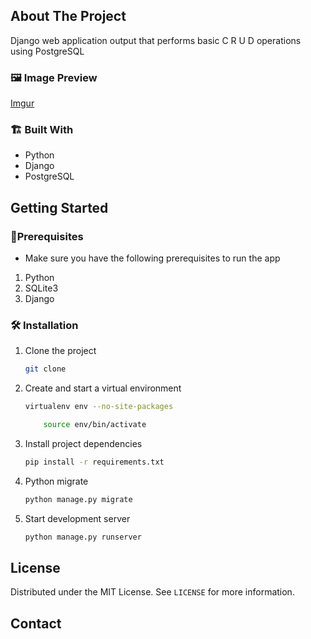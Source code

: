 <!-- ABOUT THE PROJECT -->

## About The Project

<!-- [![Product Name Screen Shot][product-screenshot]](https://example.com) -->

Django web application output that performs basic C R U D operations using PostgreSQL
### 🖼️ Image Preview

[Imgur](https://i.imgur.com/rEy6yIL.png)

### 🏗️ Built With

-   Python
-   Django
-   PostgreSQL

<!-- GETTING STARTED -->

## Getting Started

<!-- This is an example of how you may give instructions on setting up your project locally.
To get a local copy up and running follow these simple example steps. -->

### 📝️Prerequisites

<!-- This is an example of how to list things you need to use the software and how to install them. -->

-   Make sure you have the following prerequisites to run the app

1. Python
2. SQLite3
3. Django

### 🛠️ Installation

1. Clone the project
    ```sh
    git clone
    ```
2. Create and start a virtual environment

    ```sh
    virtualenv env --no-site-packages

    	source env/bin/activate
    ```

3. Install project dependencies
    ```sh
    pip install -r requirements.txt
    ```
4. Python migrate
    ```sh
    python manage.py migrate
    ```
5. Start development server
    ```sh
    python manage.py runserver
    ```

<!-- LICENSE -->

## License

Distributed under the MIT License. See `LICENSE` for more information.

<!-- CONTACT -->

## Contact

<!-- Your Name - [@your_twitter](https://twitter.com/your_username) - email@example.com -->

<!-- Project Link: [https://github.com/your_username/repo_name](https://github.com/your_username/repo_name) -->

